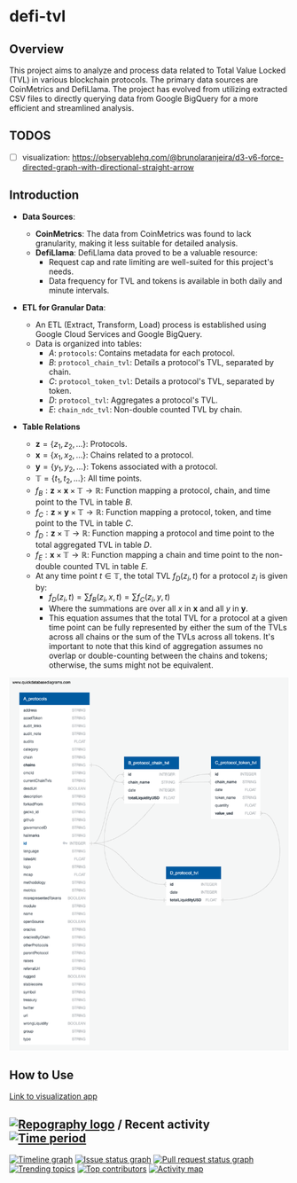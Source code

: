 # defi-tvl


## Overview

This project aims to analyze and process data related to Total Value Locked (TVL) in various blockchain protocols. The primary data sources are CoinMetrics and DefiLlama. The project has evolved from utilizing extracted CSV files to directly querying data from Google BigQuery for a more efficient and streamlined analysis.


## TODOS

- [ ] visualization: https://observablehq.com/@brunolaranjeira/d3-v6-force-directed-graph-with-directional-straight-arrow

## Introduction

- **Data Sources**:

  - **CoinMetrics**: The data from CoinMetrics was found to lack granularity, making it less suitable for detailed analysis.
  - **DefiLlama**: DefiLlama data proved to be a valuable resource:
    - Request cap and rate limiting are well-suited for this project's needs.
    - Data frequency for TVL and tokens is available in both daily and minute intervals.
- **ETL for Granular Data**:

  - An ETL (Extract, Transform, Load) process is established using Google Cloud Services and Google BigQuery.
  - Data is organized into tables:
    - $A$: `protocols`: Contains metadata for each protocol.
    - $B$: `protocol_chain_tvl`: Details a protocol's TVL, separated by chain.
    - $C$: `protocol_token_tvl`: Details a protocol's TVL, separated by token.
    - $D$: `protocol_tvl`: Aggregates a protocol's TVL.
    - $E$: `chain_ndc_tvl`: Non-double counted TVL by chain.
- **Table Relations**

  - $\mathbf{z} = \{z_1, z_2, \dots\}$: Protocols.
  - $\mathbf{x} = \{x_1, x_2, \dots\}$: Chains related to a protocol.
  - $\mathbf{y} = \{y_1, y_2, \dots\}$: Tokens associated with a protocol.
  - $\mathbb{T} = \{t_1, t_2, \dots\}$: All time points.
  - $f_B: \mathbf{z} \times \mathbf{x} \times \mathbb{T} \rightarrow \mathbb{R}$: Function mapping a protocol, chain, and time point to the TVL in table $B$.
  - $f_C: \mathbf{z} \times \mathbf{y} \times \mathbb{T} \rightarrow \mathbb{R}$: Function mapping a protocol, token, and time point to the TVL in table $C$.
  - $f_D: \mathbf{z} \times \mathbb{T} \rightarrow \mathbb{R}$: Function mapping a protocol and time point to the total aggregated TVL in table $D$.
  - $f_E: \mathbf{x} \times \mathbb{T} \rightarrow \mathbb{R}$: Function mapping a chain and time point to the non-double counted TVL in table $E$.
  - At any time point $t \in \mathbb{T}$, the total TVL $f_D(z_i, t)$ for a protocol $z_i$ is given by:
    - $f_D(z_i, t) = \sum f_B(z_i, x, t) = \sum f_C(z_i, y, t)$
    - Where the summations are over all $x$ in $\mathbf{x}$ and all $y$ in $\mathbf{y}$.
    - This equation assumes that the total TVL for a protocol at a given time point can be fully represented by either the sum of the TVLs across all chains or the sum of the TVLs across all tokens. It's important to note that this kind of aggregation assumes no overlap or double-counting between the chains and tokens; otherwise, the sums might not be equivalent.

![Database Schema](data/tvl/db/db_schema.png)

## How to Use

[Link to visualization app](https://defi-tvl.streamlit.app/)


## [![Repography logo](https://images.repography.com/logo.svg)](https://repography.com) / Recent activity [![Time period](https://images.repography.com/48175364/dthinkr/defi-tvl/recent-activity/ftu4gLXyTEngbisW7lDrA1Fr3qaEaMunIKJQRcvYyYA/Ipexbs2TX1EruMSYd4M940D0vYtBLs3Iu8Tw2NMTtb0_badge.svg)](https://repography.com)
[![Timeline graph](https://images.repography.com/48175364/dthinkr/defi-tvl/recent-activity/ftu4gLXyTEngbisW7lDrA1Fr3qaEaMunIKJQRcvYyYA/Ipexbs2TX1EruMSYd4M940D0vYtBLs3Iu8Tw2NMTtb0_timeline.svg)](https://github.com/dthinkr/defi-tvl/commits)
[![Issue status graph](https://images.repography.com/48175364/dthinkr/defi-tvl/recent-activity/ftu4gLXyTEngbisW7lDrA1Fr3qaEaMunIKJQRcvYyYA/Ipexbs2TX1EruMSYd4M940D0vYtBLs3Iu8Tw2NMTtb0_issues.svg)](https://github.com/dthinkr/defi-tvl/issues)
[![Pull request status graph](https://images.repography.com/48175364/dthinkr/defi-tvl/recent-activity/ftu4gLXyTEngbisW7lDrA1Fr3qaEaMunIKJQRcvYyYA/Ipexbs2TX1EruMSYd4M940D0vYtBLs3Iu8Tw2NMTtb0_prs.svg)](https://github.com/dthinkr/defi-tvl/pulls)
[![Trending topics](https://images.repography.com/48175364/dthinkr/defi-tvl/recent-activity/ftu4gLXyTEngbisW7lDrA1Fr3qaEaMunIKJQRcvYyYA/Ipexbs2TX1EruMSYd4M940D0vYtBLs3Iu8Tw2NMTtb0_words.svg)](https://github.com/dthinkr/defi-tvl/commits)
[![Top contributors](https://images.repography.com/48175364/dthinkr/defi-tvl/recent-activity/ftu4gLXyTEngbisW7lDrA1Fr3qaEaMunIKJQRcvYyYA/Ipexbs2TX1EruMSYd4M940D0vYtBLs3Iu8Tw2NMTtb0_users.svg)](https://github.com/dthinkr/defi-tvl/graphs/contributors)
[![Activity map](https://images.repography.com/48175364/dthinkr/defi-tvl/recent-activity/ftu4gLXyTEngbisW7lDrA1Fr3qaEaMunIKJQRcvYyYA/Ipexbs2TX1EruMSYd4M940D0vYtBLs3Iu8Tw2NMTtb0_map.svg)](https://github.com/dthinkr/defi-tvl/commits)

